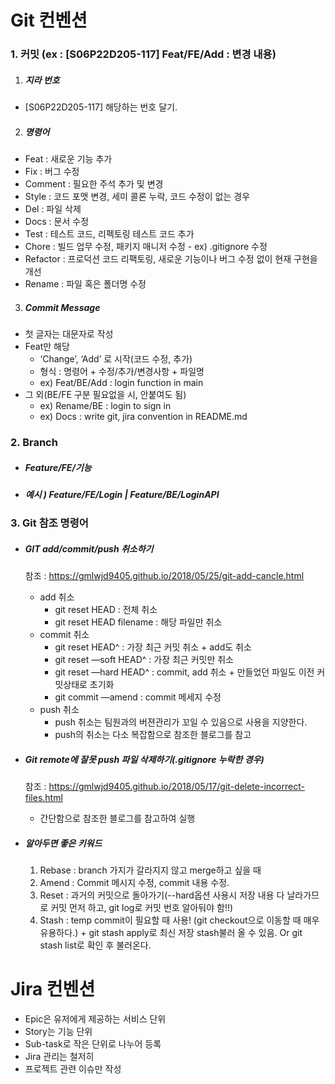 # Git 컨벤션

### 1. 커밋 (ex : [S06P22D205-117] Feat/FE/Add : 변경 내용)

1. ##### 지라 번호

  - [S06P22D205-117] 해당하는 번호 달기.

2. ##### 명령어

  - Feat : 새로운 기능 추가
  - Fix : 버그 수정
  - Comment : 필요한 주석 추가 및 변경
  - Style : 코드 포맷 변경, 세미 콜론 누락, 코드 수정이 없는 경우
  - Del : 파일 삭제
  - Docs : 문서 수정
  - Test : 테스트 코드, 리펙토링 테스트 코드 추가
  - Chore : 빌드 업무 수정, 패키지 매니저 수정 - ex) .gitignore 수정
  - Refactor : 프로덕션 코드 리팩토링, 새로운 기능이나 버그 수정 없이 현재 구현을 개선
  - Rename : 파일 혹은 폴더명 수정

3. ##### Commit Message

  - 첫 글자는 대문자로 작성
  - Feat만 해당
    - ‘Change’, ‘Add’ 로 시작(코드 수정, 추가)
    - 형식 : 명령어 + 수정/추가/변경사항 + 파일명
    - ex) Feat/BE/Add : login function in main
  - 그 외(BE/FE 구분 필요없을 시, 안붙여도 됨)
    - ex) Rename/BE : login to sign in
    - ex) Docs : write git, jira convention in README.md

### 2. Branch

- ##### Feature/FE/기능

- ##### 예시 ) Feature/FE/Login | Feature/BE/LoginAPI

### 3. Git 참조 명령어

- ##### GIT add/commit/push 취소하기

  참조 : https://gmlwjd9405.github.io/2018/05/25/git-add-cancle.html

  - add 취소
    - git reset HEAD : 전체 취소
    - git reset HEAD filename : 해당 파일만 취소
  - commit 취소
    - git reset HEAD^ : 가장 최근 커밋 취소 + add도 취소
    - git reset —soft HEAD^ : 가장 최근 커밋만 취소
    - git reset —hard HEAD^ : commit, add 취소 + 만들었던 파일도 이전 커밋상태로 초기화
    - git commit —amend : commit 메세지 수정
  - push 취소
    - push 취소는 팀원과의 버젼관리가 꼬일 수 있음으로 사용을 지양한다.
    - push의 취소는 다소 복잡함으로 참조한 블로그를 참고

- ##### Git remote에 잘못 push 파일 삭제하기(.gitignore 누락한 경우)

  참조 : https://gmlwjd9405.github.io/2018/05/17/git-delete-incorrect-files.html

  - 간단함으로 참조한 블로그를 참고하여 실행

- ##### 알아두면 좋은 키워드

  1. Rebase : branch 가지가 갈라지지 않고 merge하고 싶을 때
  2. Amend : Commit 메시지 수정, commit 내용 수정.
  3. Reset : 과거의 커밋으로 돌아가기(--hard옵션 사용시 저장 내용 다 날라가므로 커밋 먼저 하고, git log로 커밋 번호 알아둬야 함!!)
  4. Stash : temp commit이 필요할 때 사용! (git checkout으로 이동할 때 매우 유용하다.) + git stash apply로 최신 저장 stash불러 올 수 있음. Or git stash list로 확인 후 불러온다.



# Jira 컨벤션

- Epic은 유저에게 제공하는 서비스 단위
- Story는 기능 단위
- Sub-task로 작은 단위로 나누어 등록
- Jira 관리는 철저히
- 프로젝트 관련 이슈만 작성



